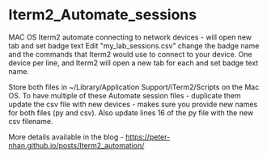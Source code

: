 # Iterm2_Automate_sessions
MAC OS Iterm2 automate connecting to network devices - will open new tab and set badge text 
Edit "my_lab_sessions.csv" change the badge name and the commands that Iterm2 would use to connect to your device.
One device per line, and Iterm2 will open a new tab for each and set badge text name.

Store both files in ~/Library/Application Support/iTerm2/Scripts on the Mac OS.
To have multiple of these Automate session files - duplicate them update the csv file with new devices - makes sure you provide new names for both files (py and csv). Also update lines 16  of the py file with the new csv filename.

More details available in the blog - https://peter-nhan.github.io/posts/Iterm2_automation/
